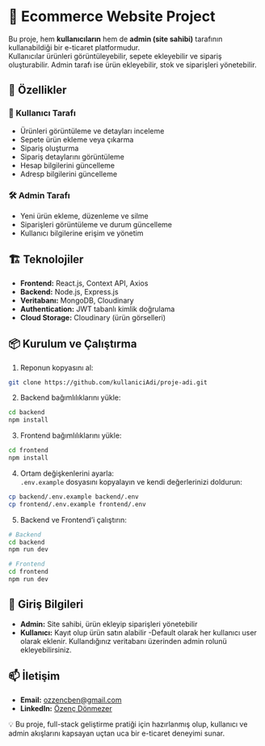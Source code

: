 # 🛒 Ecommerce Website Project

Bu proje, hem **kullanıcıların** hem de **admin (site sahibi)** tarafının kullanabildiği bir e-ticaret platformudur.  
Kullanıcılar ürünleri görüntüleyebilir, sepete ekleyebilir ve sipariş oluşturabilir. Admin tarafı ise ürün ekleyebilir, stok ve siparişleri yönetebilir.

## 🚀 Özellikler

### 👤 Kullanıcı Tarafı

- Ürünleri görüntüleme ve detayları inceleme
- Sepete ürün ekleme veya çıkarma
- Sipariş oluşturma
- Sipariş detaylarını görüntüleme
- Hesap bilgilerini güncelleme
- Adresp bilgilerini güncelleme

### 🛠️ Admin Tarafı

- Yeni ürün ekleme, düzenleme ve silme
- Siparişleri görüntüleme ve durum güncelleme
- Kullanıcı bilgilerine erişim ve yönetim

## 🏗️ Teknolojiler

- **Frontend:** React.js, Context API, Axios
- **Backend:** Node.js, Express.js
- **Veritabanı:** MongoDB, Cloudinary
- **Authentication:** JWT tabanlı kimlik doğrulama
- **Cloud Storage:** Cloudinary (ürün görselleri)

## 📦 Kurulum ve Çalıştırma

1. Reponun kopyasını al:

```bash
git clone https://github.com/kullaniciAdi/proje-adi.git
```

2. Backend bağımlılıklarını yükle:

```bash
cd backend
npm install
```

3. Frontend bağımlılıklarını yükle:

```bash
cd frontend
npm install
```

4. Ortam değişkenlerini ayarla:  
   `.env.example` dosyasını kopyalayın ve kendi değerlerinizi doldurun:

```bash
cp backend/.env.example backend/.env
cp frontend/.env.example frontend/.env
```

5. Backend ve Frontend’i çalıştırın:

```bash
# Backend
cd backend
npm run dev

# Frontend
cd frontend
npm run dev
```

## 🔑 Giriş Bilgileri

- **Admin:** Site sahibi, ürün ekleyip siparişleri yönetebilir
- **Kullanıcı:** Kayıt olup ürün satın alabilir
  -Default olarak her kullanıcı user olarak eklenir. Kullandığınız veritabanı üzerinden admin rolunü ekleyebilirsiniz.

## 📫 İletişim

- **Email:** ozzencben@gmail.com
- **LinkedIn:** [Özenç Dönmezer](https://www.linkedin.com/in/%C3%B6zen%C3%A7-d%C3%B6nmezer-769125357/)

💡 Bu proje, full-stack geliştirme pratiği için hazırlanmış olup, kullanıcı ve admin akışlarını kapsayan uçtan uca bir e-ticaret deneyimi sunar.
